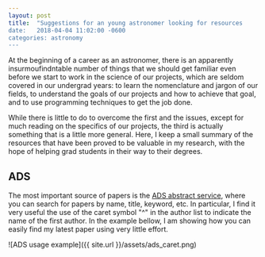 ```yaml
---
layout: post
title:  "Suggestions for an young astronomer looking for resources
date:   2018-04-04 11:02:00 -0600
categories: astronomy
---
```


At the beginning of a career as an astronomer, there is an apparently insurmoufindntable number of things that we should get familiar even before we start to work in the science of our projects, which are seldom covered in our undergrad years: to learn the nomenclature and jargon of our fields, to understand the goals of our projects and how to achieve that goal, and to use programming techniques to get the job done. 

While there is little to do to overcome the first and the issues, except for much reading on the specifics of our projects, the third is actually something that is a little more general. Here, I keep a small summary of the resources that have been proved to be valuable in my research, with the hope of helping grad students in their way to their degrees. 

ADS
----



The most important source of papers is the [ADS abstract service](http://adsabs.harvard.edu/abstract_service.html), where you can search for papers by name, title, keyword, etc. In particular, I find it very useful the use of the caret symbol "^" in the author list to indicate the name of the first author. In the example bellow, I am showing how you can easily find my latest paper using very little effort.


![ADS usage example]({{ site.url }}/assets/ads_caret.png)










